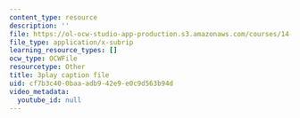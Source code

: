 ```yaml
---
content_type: resource
description: ''
file: https://ol-ocw-studio-app-production.s3.amazonaws.com/courses/14-01sc-principles-of-microeconomics-fall-2011/cf7b3c400baaadb942e9e0c9d563b94d_4j8mTdmATVg.srt
file_type: application/x-subrip
learning_resource_types: []
ocw_type: OCWFile
resourcetype: Other
title: 3play caption file
uid: cf7b3c40-0baa-adb9-42e9-e0c9d563b94d
video_metadata:
  youtube_id: null
---
```


